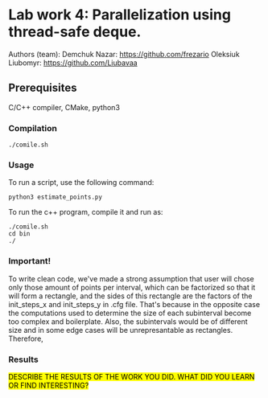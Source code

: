 # Lab work 4: Parallelization using thread-safe deque.

Authors (team): 
Demchuk Nazar: https://github.com/frezario
Oleksiuk Liubomyr: https://github.com/Liubavaa

## Prerequisites

C/C++ compiler, CMake, python3

### Compilation

```
./comile.sh
```

### Usage

To run a script, use the following command:

```
python3 estimate_points.py
```

To run the c++ program, compile it and run as:

```
./comile.sh
cd bin
./
```


### Important!

To write clean code, we've made a strong assumption that user will chose only those amount of points per interval, which can be factorized so that it will form a rectangle, and the sides of this rectangle are the factors of the init_steps_x and init_steps_y in .cfg file. That's because in the opposite case the computations used to determine the size of each subinterval become too complex and boilerplate. Also, the subintervals would be of different size and in some edge cases will be unrepresantable as rectangles. Therefore, 

### Results

<mark>DESCRIBE THE RESULTS OF THE WORK YOU DID. WHAT DID YOU LEARN OR FIND INTERESTING?</mark>
